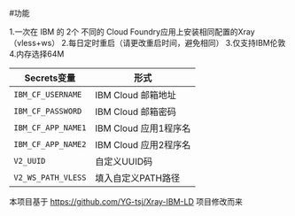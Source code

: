 #功能

1.一次在 IBM 的 2个 不同的 Cloud Foundry应用上安装相同配置的Xray（vless+ws）
2.每日定时重启（请更改重启时间，避免相同）
3.仅支持IBM伦敦
4.内存选择64M


   | Secrets变量 | 形式 |
  | --------------------- | ----------- |
  | `IBM_CF_USERNAME`       | IBM Cloud 邮箱地址 |
  | `IBM_CF_PASSWORD` | IBM Cloud 邮箱密码 |
  | `IBM_CF_APP_NAME1` | IBM Cloud 应用1程序名 |
  | `IBM_CF_APP_NAME2` | IBM Cloud 应用2程序名 |
  | `V2_UUID` | 自定义UUID码 |
  | `V2_WS_PATH_VLESS` | 填入自定义PATH路径 |
  

本项目基于 https://github.com/YG-tsj/Xray-IBM-LD 项目修改而来
